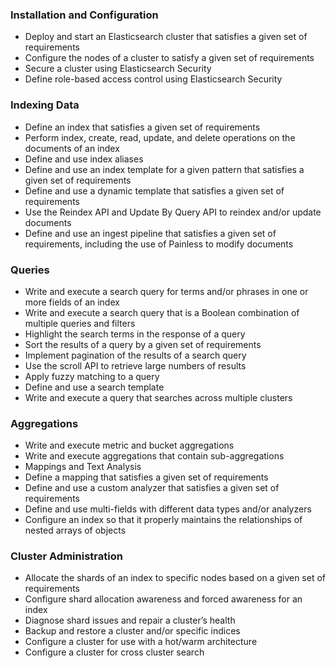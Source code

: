 ### Installation and Configuration
  - Deploy and start an Elasticsearch cluster that satisfies a given set of requirements
  - Configure the nodes of a cluster to satisfy a given set of requirements
  - Secure a cluster using Elasticsearch Security
  - Define role-based access control using Elasticsearch Security

### Indexing Data
   - Define an index that satisfies a given set of requirements
   - Perform index, create, read, update, and delete operations on the documents of an index
   - Define and use index aliases
   - Define and use an index template for a given pattern that satisfies a given set of requirements
   - Define and use a dynamic template that satisfies a given set of requirements
   - Use the Reindex API and Update By Query API to reindex and/or update documents
   - Define and use an ingest pipeline that satisfies a given set of requirements, including the use of Painless to modify documents

### Queries
   - Write and execute a search query for terms and/or phrases in one or more fields of an index
   - Write and execute a search query that is a Boolean combination of multiple queries and filters
   - Highlight the search terms in the response of a query
   - Sort the results of a query by a given set of requirements
   - Implement pagination of the results of a search query
   - Use the scroll API to retrieve large numbers of results
   - Apply fuzzy matching to a query
   - Define and use a search template
   - Write and execute a query that searches across multiple clusters

### Aggregations
  - Write and execute metric and bucket aggregations
  - Write and execute aggregations that contain sub-aggregations
  - Mappings and Text Analysis
  - Define a mapping that satisfies a given set of requirements
  - Define and use a custom analyzer that satisfies a given set of requirements
  - Define and use multi-fields with different data types and/or analyzers
  - Configure an index so that it properly maintains the relationships of nested arrays of objects

### Cluster Administration
   - Allocate the shards of an index to specific nodes based on a given set of requirements
   - Configure shard allocation awareness and forced awareness for an index
   - Diagnose shard issues and repair a cluster’s health
   - Backup and restore a cluster and/or specific indices
   - Configure a cluster for use with a hot/warm architecture
   - Configure a cluster for cross cluster search
